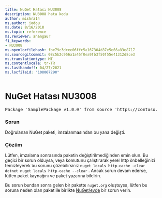 ```yaml
---
title: NuGet Hatası NU3008
description: NU3008 hata kodu
author: mishra14
ms.author: jodou
ms.date: 8/16/2018
ms.topic: reference
ms.reviewer: anangaur
f1_keywords:
- NU3008
ms.openlocfilehash: fbe79c3dcee06ffc5a167304d87e5e66a83e8717
ms.sourcegitcommit: 08c5b2c956a1a45f0ea9fb3f50f55e41312d8ce3
ms.translationtype: MT
ms.contentlocale: tr-TR
ms.lasthandoff: 04/27/2021
ms.locfileid: "108067290"
---
```

# <a name="nuget-error-nu3008"></a>NuGet Hatası NU3008

<pre>Package 'SamplePackage v1.0.0' from source 'https://contoso.com/index.json': The package integrity check failed. The package has changed since it was signed. Try clearing the local http-cache and run nuget operation again.</pre>

### <a name="issue"></a>Sorun

Doğrulanan NuGet paketi, imzalanmasından bu yana değişti.

### <a name="solution"></a>Çözüm

Lütfen, imzalama sonrasında paketin değiştirilmediğinden emin olun. Bu geçici bir sorun olduysa, veya komutunu çalıştırarak yerel http önbelleğinizi temizleyerek bu sorunu çözebilirsiniz `nuget locals http-cache -clear` `dotnet nuget locals http-cache --clear` . Ancak sorun devam ederse, lütfen paket kaynağını ve paket yazarına bildirin.

Bu sorun bundan sonra gelen bir pakette `nuget.org` oluştuysa, lütfen bu soruna neden olan paket ile birlikte [NuGet/evde](https://github.com/NuGet/Home/issues) bir sorun verin.
